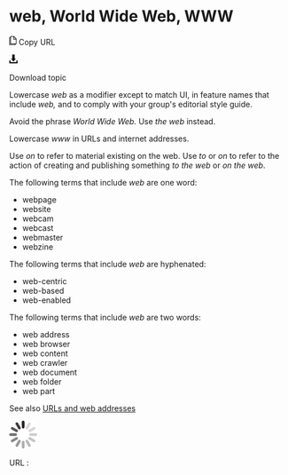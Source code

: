 # web, World Wide Web, WWW

![Copy URL](media/web-world-wide-web-www/Copy.png)
Copy URL

![Download](media/web-world-wide-web-www/Download.png)

Download topic

Lowercase *web* as a modifier except to match UI, in feature names that include *web,* and to comply with your group's editorial style guide. 

Avoid the phrase *World Wide Web.* Use *the web* instead. 

Lowercase *www* in URLs and internet addresses. 

Use *on* to refer to material existing on the web. Use *to* or *on* to refer to the action of creating and publishing something *to the web* or *on the web*.

The following terms that include *web* are one word: 

  - webpage 
  - website 
  - webcam 
  - webcast 
  - webmaster 
  - webzine 

The following terms that include *web* are hyphenated: 

  - web-centric 
  - web-based 
  - web-enabled 

The following terms that include *web* are two words: 

  - web address 
  - web browser 
  - web content 
  - web crawler 
  - web document 
  - web folder 
  - web part

See also [](https://worldready.cloudapp.net/Styleguide/Read?id=2700&topicid=34905)[URLs and web addresses](https://worldready.cloudapp.net/Styleguide/Read?id=2700&topicid=34905)

![In progress](media/web-world-wide-web-www/activity-large.gif)

URL :
